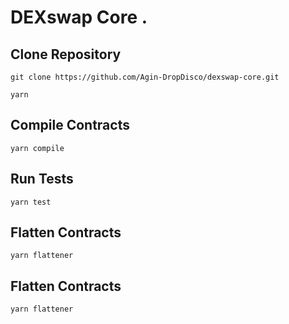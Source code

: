 # DEXswap Core . 

## Clone Repository

`git clone https://github.com/Agin-DropDisco/dexswap-core.git`


`yarn`

## Compile Contracts

`yarn compile`

## Run Tests

`yarn test`

## Flatten Contracts

`yarn flattener`

## Flatten Contracts

`yarn flattener`
